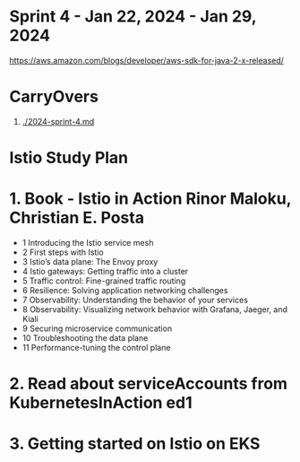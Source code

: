 <h1>Sprint 4 - Jan 22, 2024 - Jan 29, 2024</h1>

https://aws.amazon.com/blogs/developer/aws-sdk-for-java-2-x-released/

# CarryOvers

1. [./2024-sprint-4.md](./2024-sprint-4.md#eks)

# Istio Study Plan

# 1. Book - Istio in Action Rinor Maloku, Christian E. Posta
- 1 Introducing the Istio service mesh
- 2 First steps with Istio
- 3 Istio’s data plane: The Envoy proxy
- 4 Istio gateways: Getting traffic into a cluster
- 5 Traffic control: Fine-grained traffic routing
- 6 Resilience: Solving application networking challenges
- 7 Observability: Understanding the behavior of your services
- 8 Observability: Visualizing network behavior with Grafana, Jaeger, and Kiali
- 9 Securing microservice communication
- 10 Troubleshooting the data plane
- 11 Performance-tuning the control plane

# 2. Read about serviceAccounts from KubernetesInAction ed1

# 3. Getting started on Istio on EKS
